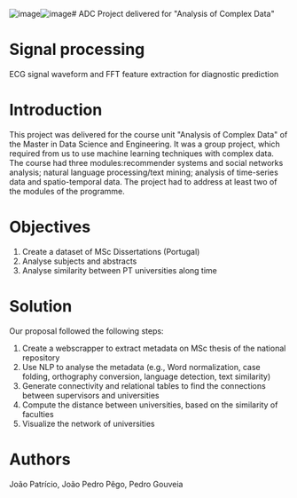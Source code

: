 ![image](https://github.com/jppego/ADC/assets/94020768/d2afa178-a71a-4d31-8775-c2dea41ea02f)![image](https://github.com/jppego/ADC/assets/94020768/4bbe4c14-b410-42a6-bc28-5f49f27d3dc5)# ADC
Project delivered for "Analysis of Complex Data"

# Signal processing
ECG signal waveform and FFT feature extraction for diagnostic prediction

# Introduction 
This project was delivered for the course unit "Analysis of Complex Data" of the Master in Data Science and Engineering.
It was a group project, which required from us to use machine learning techniques with complex data. The course had three modules:recommender systems and social networks analysis; natural language processing/text mining; analysis of time-series data and spatio-temporal data.
The project had to address at least two of the modules of the programme.

# Objectives
1. Create a dataset of MSc Dissertations (Portugal)
2. Analyse subjects and abstracts
3. Analyse similarity between PT universities along time

# Solution
Our proposal followed the following steps:
1. Create a webscrapper to extract metadata on MSc thesis of the national repository
2. Use NLP to analyse the metadata (e.g., Word normalization, case folding, orthography conversion, language detection, text similarity)
3. Generate connectivity and relational tables to find the connections between supervisors and universities
4. Compute the distance between universities, based on the similarity of faculties
5. Visualize the network of universities

# Authors
João Patrício, João Pedro Pêgo, Pedro Gouveia
